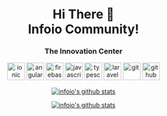 <h1 align="center">
Hi There 👋 <br> 
Infoio Community!
</h1>

<h3 align="center">
The Innovation Center
</h3>
<p align="center">
  <img src="https://www.vectorlogo.zone/logos/ionicframework/ionicframework-icon.svg" alt="ionic" width="40" height="40"/>
  <img src="https://seeklogo.com/images/A/angular-logo-CF8B6B5B10-seeklogo.com.png" alt="angular" width="40" height="40"/>
  <img src="https://www.vectorlogo.zone/logos/firebase/firebase-icon.svg" alt="firebase" width="40" height="40"/>
  <img src="https://devicons.github.io/devicon/devicon.git/icons/javascript/javascript-original.svg" alt="javascript" width="40" height="40"/>  
  <img src="https://devicons.github.io/devicon/devicon.git/icons/typescript/typescript-original.svg" alt="typescript" width="40" height="40"/> 
  
  <img src="https://upload.vectorlogo.zone/logos/laravel/images/fd9bffa7-873e-4946-92bc-815ed69faeec.svg" alt="laravel" width="40" height="40"/>
  
  <img src="https://www.vectorlogo.zone/logos/git-scm/git-scm-icon.svg" alt="git" width="40" height="40"/> 
  <img src="https://www.vectorlogo.zone/logos/github/github-tile.svg" alt="github" width="40" height="40"/> 
 </p>
 

<p align="center">
  <a href="https://github.com/infoio">
    <img src="https://github-readme-stats.vercel.app/api?username=infoio&count_private=true&hide_border=true&show_icons=true &theme=flag-india " alt="infoio's github stats">
  </a>
</p>


<p align="center">
  <a href="https://github.com/infoio">
    <img src="https://github-readme-stats.vercel.app/api/top-langs/?username=infoio&langs_count=8 &layout=compact&hide_border=true&show_icons=true&count_private=true" alt="infoio's github stats">
  </a>
</p>


